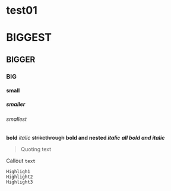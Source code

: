 # **test01**

# BIGGEST
## BIGGER
### BIG
#### small
##### smaller
###### smallest

**bold**
*italic*
~~strikethrough~~
**bold and nested *italic***
***all bold and italic***

> Quoting text

Callout `text`

```
Highligh1
Highlight2
Highlight3
```
